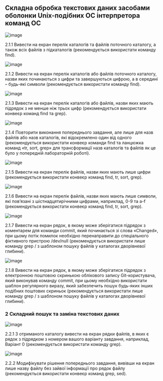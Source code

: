 ## Складна обробка текстових даних засобами оболонки Unix-подібних ОС інтерпретора команд ОС

![image](https://github.com/KDVDimak/WebAR-Template-/assets/162099821/e7293fb8-0d1f-446b-b305-1816b76f74e4)

2.1.1 Вивести на екран перелік каталогів та файлів поточного каталогу, а також всіх файлів з підкаталогів (рекомендується використати команду find).

![image](https://github.com/KDVDimak/WebAR-Template-/assets/162099821/a642016e-2504-4bec-9cf0-0a4a338a82f2)

2.1.2 Вивести на екран перелік каталогів або файлів поточного каталогу, назви яких починаються з цифри та завершуються цифрою, а в середині – будь-які символи (рекомендується використати команду find).

![image](https://github.com/KDVDimak/WebAR-Template-/assets/162099821/458801fb-fcd0-47e9-9558-eef2124d718d)

2.1.3 Вивести на екран перелік каталогів або файлів, назви яких мають підрядок з не менше ніж трьох цифр (рекомендується використати конвеєр команд find та grep).

![image](https://github.com/KDVDimak/WebAR-Template-/assets/162099821/3a82d0cf-1246-4720-a836-35baac62618b)

2.1.4 Повторити виконання попереднього завдання, але лише для назв файлів або назв каталогів, які відокремлено один від одного (рекомендується використати конвеєр команди find та ланцюжка команд «tr, sort, grep» для трансформації назв каталогів та файлів як це було у попередній лабораторній роботі).

![image](https://github.com/KDVDimak/WebAR-Template-/assets/162099821/63b2a05e-fe97-4bc6-aba0-9bb3803f5707)

2.1.5 Вивести на екран перелік файлів, назви яких мають лише цифри (рекомендується використати конвеєр команд find, tr, sort, grep).

![image](https://github.com/KDVDimak/WebAR-Template-/assets/162099821/36e0e8e7-5b99-42f9-acd5-32bba95d94b4)

2.1.6 Вивести на екран перелік файлів, назви яких мають лише символи, які пов’язані з шістнадцятирічними цифрами, наприклад, 0-9 та a-f (рекомендується використати конвеєр команд find, tr, sort, grep).

![image](https://github.com/KDVDimak/WebAR-Template-/assets/162099821/b046eff4-58f0-48cf-bed7-7b97e2d26e6c)

2.1.7 Вивести на екран рядок, в якому може зберігатися підрядок з коментарем для команди commit, який починається зі слова «Changed», при цьому потік помилок необхідно перенаправити до спеціального фіктивного пристрою /dev/null (рекомендується використати лише команду grep / з шаблоном пошуку файлів у каталогах дворівневої глибини).

![image](https://github.com/KDVDimak/WebAR-Template-/assets/162099821/ce840969-4c77-44c5-8a48-80cf908d28ed)

2.1.8 Вивести на екран рядок, в якому може зберігатися підрядок з електронною поштовою скринькою облікового запису Git-користувача, який виконував команду commit, при цьому необхідно використати шаблон регулярного виразу, який забезпечить пошук будь-яких інших подібних поштових скриньок (рекомендується використати лише команду grep / з шаблоном пошуку файлів у каталогах дворівневої глибини).

### 2 Складний пошук та заміна текстових даних

![image](https://github.com/KDVDimak/WebAR-Template-/assets/162099821/25992707-dc39-4630-b535-375877e8ffdc)

2.2.1 З отриманого каталогу вивести на екран рядки файлів, в яких є рядок з підрядком з номером вашого варіанту завдання, наприклад, Варіант 0 (рекомендується використати команду grep).

![image](https://github.com/KDVDimak/WebAR-Template-/assets/162099821/4eec30e0-353e-459d-8597-4bd908d84134)

2.2.2 Модифікувати рішення попереднього завдання, вивівши на екран лише назву файлу без зайвої інформації про рядок файлу (рекомендується використати конвеєр команд grep, sed).





